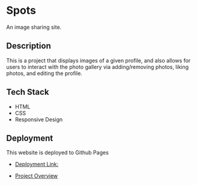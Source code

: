 # Spots

An image sharing site.

## Description

This is a project that displays images of a given profile, and also allows for users to interact with the photo gallery via adding/removing photos, liking photos, and editing the profile.

## Tech Stack

- HTML
- CSS
- Responsive Design

## Deployment

This website is deployed to Github Pages

- [Deployment Link:](https://GarlicBread123.github.io/se_project_spots)

- [Project Overview](https://limewire.com/d/sA7np#mnrGWP4sXZ)
